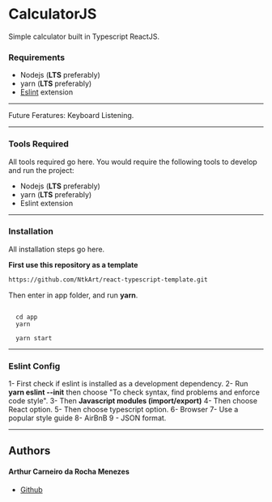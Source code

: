 # CalculatorJS

Simple calculator built in Typescript ReactJS.

### Requirements

- Nodejs (**LTS** preferably)
- yarn (**LTS** preferably)
- [Eslint](https://marketplace.visualstudio.com/items?itemName=dbaeumer.vscode-eslint "Eslint") extension
--- 

Future Feratures: Keyboard Listening.

---

### Tools Required

All tools required go here. You would require the following tools to develop and run the project:

* Nodejs (**LTS** preferably)
*  yarn (**LTS** preferably)
*  Eslint extension
---
### Installation

All installation steps go here.


**First use this repository as a template**
````bash
https://github.com/NtkArt/react-typescript-template.git
````
Then enter in app folder, and run **yarn**.

````yarn

  cd app
  yarn

  yarn start

````
---
### Eslint Config

1- First check if eslint is installed as a development dependency.
2- Run **yarn eslint --init** then choose "To check syntax, find problems and enforce code style".
3- Then **Javascript modules (import/export)**
4- Then choose React option.
5- Then choose typescript option.
6- Browser
7- Use a popular style guide
8- AirBnB
9 - JSON format.


---

## Authors

#### Arthur Carneiro da Rocha Menezes

* [Github](https://github.com/ntkart "Github")
